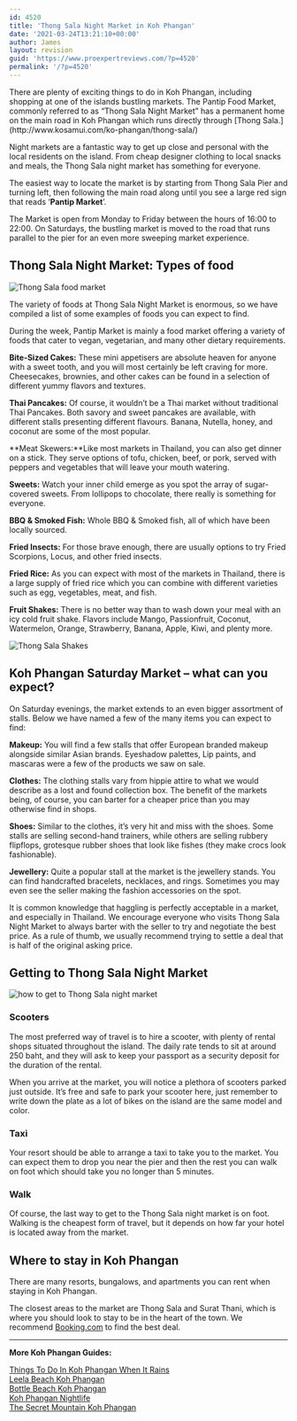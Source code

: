```yaml
---
id: 4520
title: 'Thong Sala Night Market in Koh Phangan'
date: '2021-03-24T13:21:10+00:00'
author: James
layout: revision
guid: 'https://www.proexpertreviews.com/?p=4520'
permalink: '/?p=4520'
---
```


<div><span data-preserver-spaces="true">There are plenty of exciting things to do in Koh Phangan, including shopping at one of the islands bustling markets. The Pantip Food Market, commonly referred to as “Thong Sala Night Market” has a permanent home on the main road in Koh Phangan which runs directly through </span>[<span data-preserver-spaces="true">Thong Sala.</span>](http://www.kosamui.com/ko-phangan/thong-sala/)

<span data-preserver-spaces="true">Night markets are a fantastic way to get up close and personal with the local residents on the island. From cheap designer clothing to local snacks and meals, the Thong Sala night market has something for everyone. </span>

<span data-preserver-spaces="true">The easiest way to locate the market is by starting from Thong Sala Pier and turning left, then following the main road along until you see a large red sign that reads ‘</span>**<span data-preserver-spaces="true">Pantip Market</span>**<span data-preserver-spaces="true">’.</span>

<span data-preserver-spaces="true">The Market is open from Monday to Friday between the hours of 16:00 to 22:00. On Saturdays, the bustling market is moved to the road that runs parallel to the pier for an even more sweeping market experience.</span>

## Thong Sala Night Market: Types of food

![Thong Sala food market](https://dev.journeyingtheglobe.com/wp-content/uploads/2021/03/WhatsApp-Image-2019-11-24-at-01.00.242-300x225-1.jpeg)

The variety of foods at Thong Sala Night Market is enormous, so we have compiled a list of some examples of foods you can expect to find.

During the week, Pantip Market is mainly a food market offering a variety of foods that cater to vegan, vegetarian, and many other dietary requirements.

**Bite-Sized Cakes:** These mini appetisers are absolute heaven for anyone with a sweet tooth, and you will most certainly be left craving for more. Cheesecakes, brownies, and other cakes can be found in a selection of different yummy flavors and textures.

**Thai Pancakes:** Of course, it wouldn’t be a Thai market without traditional Thai Pancakes. Both savory and sweet pancakes are available, with different stalls presenting different flavours. Banana, Nutella, honey, and coconut are some of the most popular.

**Meat Skewers:**Like most markets in Thailand, you can also get dinner on a stick. They serve options of tofu, chicken, beef, or pork, served with peppers and vegetables that will leave your mouth watering.

**Sweets:** Watch your inner child emerge as you spot the array of sugar-covered sweets. From lollipops to chocolate, there really is something for everyone.

**BBQ &amp; Smoked Fish:** Whole BBQ &amp; Smoked fish, all of which have been locally sourced.

**Fried Insects:** For those brave enough, there are usually options to try Fried Scorpions, Locus, and other fried insects.

**Fried Rice:** As you can expect with most of the markets in Thailand, there is a large supply of fried rice which you can combine with different varieties such as egg, vegetables, meat, and fish.

**Fruit Shakes:** There is no better way than to wash down your meal with an icy cold fruit shake. Flavors include Mango, Passionfruit, Coconut, Watermelon, Orange, Strawberry, Banana, Apple, Kiwi, and plenty more.

![Thong Sala Shakes](https://dev.journeyingtheglobe.com/wp-content/uploads/2021/03/WhatsApp-Image-2019-11-24-at-01.00.241-300x225-1.jpeg)

## Koh Phangan Saturday Market – what can you expect?

On Saturday evenings, the market extends to an even bigger assortment of stalls. Below we have named a few of the many items you can expect to find:

**Makeup:** You will find a few stalls that offer European branded makeup alongside similar Asian brands. Eyeshadow palettes, Lip paints, and mascaras were a few of the products we saw on sale.

**Clothes:** The clothing stalls vary from hippie attire to what we would describe as a lost and found collection box. The benefit of the markets being, of course, you can barter for a cheaper price than you may otherwise find in shops.

**Shoes:** Similar to the clothes, it’s very hit and miss with the shoes. Some stalls are selling second-hand trainers, while others are selling rubbery flipflops, grotesque rubber shoes that look like fishes (they make crocs look fashionable).

**Jewellery:** Quite a popular stall at the market is the jewellery stands. You can find handcrafted bracelets, necklaces, and rings. Sometimes you may even see the seller making the fashion accessories on the spot.

It is common knowledge that haggling is perfectly acceptable in a market, and especially in Thailand. We encourage everyone who visits Thong Sala Night Market to always barter with the seller to try and negotiate the best price. As a rule of thumb, we usually recommend trying to settle a deal that is half of the original asking price.

## Getting to Thong Sala Night Market

![how to get to Thong Sala night market](https://dev.journeyingtheglobe.com/wp-content/uploads/2021/03/Thong-Sala-Night-Markert-Koh-Phangan-300x225-1.jpeg)

### Scooters

The most preferred way of travel is to hire a scooter, with plenty of rental shops situated throughout the island. The daily rate tends to sit at around 250 baht, and they will ask to keep your passport as a security deposit for the duration of the rental.

When you arrive at the market, you will notice a plethora of scooters parked just outside. It’s free and safe to park your scooter here, just remember to write down the plate as a lot of bikes on the island are the same model and color.

### Taxi

Your resort should be able to arrange a taxi to take you to the market. You can expect them to drop you near the pier and then the rest you can walk on foot which should take you no longer than 5 minutes.

### Walk

Of course, the last way to get to the Thong Sala night market is on foot. Walking is the cheapest form of travel, but it depends on how far your hotel is located away from the market.

## Where to stay in Koh Phangan

There are many resorts, bungalows, and apartments you can rent when staying in Koh Phangan.

The closest areas to the market are Thong Sala and Surat Thani, which is where you should look to stay to be in the heart of the town. We recommend [Booking.com](https://www.booking.com/) to find the best deal.

- - - - - -

**More Koh Phangan Guides:**

[Things To Do In Koh Phangan When It Rains](https://dev.journeyingtheglobe.com/things-to-do-in-koh-phangan-when-it-rains/)  
[Leela Beach Koh Phangan](https://dev.journeyingtheglobe.com/leela-beach-koh-phangan/)  
[Bottle Beach Koh Phangan](https://dev.journeyingtheglobe.com/bottle-beach-koh-phangan/)  
[Koh Phangan Nightlife](https://dev.journeyingtheglobe.com/koh-phangan-nightlife/)  
[The Secret Mountain Koh Phangan](https://dev.journeyingtheglobe.com/the-secret-mountain-koh-phangan/)

</div>